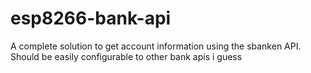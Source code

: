 # esp8266-bank-api
A complete solution to get account information using the sbanken API. Should be easily configurable to other bank apis i guess
